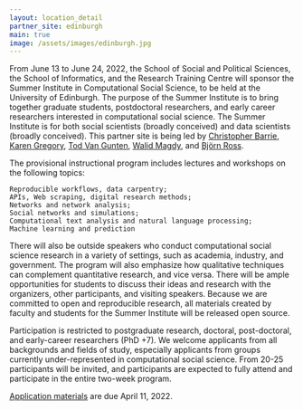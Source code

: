 ```yaml
---
layout: location_detail
partner_site: edinburgh
main: true
image: /assets/images/edinburgh.jpg
---
```


From June 13 to June 24, 2022, the School of Social and Political Sciences, the School of Informatics, and the Research Training Centre will sponsor the Summer Institute in Computational Social Science, to be held at the University of Edinburgh. The purpose of the Summer Institute is to bring together graduate students, postdoctoral researchers, and early career researchers interested in computational social science. The Summer Institute is for both social scientists (broadly conceived) and data scientists (broadly conceived). This partner site is being led by [Christopher Barrie](https://www.cjbarrie.com/), [Karen Gregory](https://karengregoryphd.wordpress.com/), [Tod Van Gunten](https://todvangunten.com/), [Walid Magdy](https://homepages.inf.ed.ac.uk/wmagdy/), and [Björn Ross](https://sweb.inf.ed.ac.uk/bross3/).

The provisional instructional program includes lectures and workshops on the following topics:
    
    Reproducible workflows, data carpentry;
    APIs, Web scraping, digital research methods;
    Networks and network analysis;
    Social networks and simulations;
    Computational text analysis and natural language processing;
    Machine learning and prediction


There will also be outside speakers who conduct computational social science research in a variety of settings, such as academia, industry, and government. The program will also emphasize how qualitative techniques can complement quantitative research, and vice versa. There will be ample opportunities for students to discuss their ideas and research with the organizers, other participants, and visiting speakers. Because we are committed to open and reproducible research, all materials created by faculty and students for the Summer Institute will be released open source.

Participation is restricted to postgraduate research, doctoral, post-doctoral, and early-career researchers (PhD +7). We welcome applicants from all backgrounds and fields of study, especially applicants from groups currently under-represented in computational social science. From 20-25 participants will be invited, and participants are expected to fully attend and participate in the entire two-week program.

[Application materials](https://compsocialscience.github.io/summer-institute/2022/edinburgh/apply) are due April 11, 2022.
